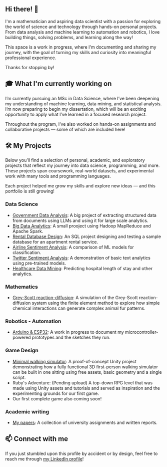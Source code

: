 ## Hi there! 👋

I'm a mathematician and aspiring data scientist with a passion for exploring the world of science and technology through hands-on personal projects. From data analysis and machine learning to automation and robotics, I love building things, solving problems, and learning along the way! 

This space is a work in progress, where I'm documenting and sharing my journey, with the goal of turning my skills and curiosity into meaningful professional experience. 

Thanks for stopping by!

## 🎓 What I'm currently working on

I’m currently pursuing an MSc in Data Science, where I’ve been deepening my understanding of machine learning, data mining, and statistical analysis. I’m now preparing to begin my dissertation, which will be an exciting opportunity to apply what I’ve learned in a focused research project.

Throughout the program, I’ve also worked on hands-on assignments and collaborative projects — some of which are included here!

## 🛠️ My Projects

Below you’ll find a selection of personal, academic, and exploratory projects that reflect my journey into data science, programming, and more. These projects span coursework, real-world datasets, and experimental work with many tools and programming languages.

Each project helped me grow my skills and explore new ideas — and this portfolio is still growing!

### Data Science 

- [Government Data Analysis](https://github.com/n-laoutaris/diavgeia-KNIME): A big project of extracting structured data from documents using LLMs and using it for large scale analytics.
- [Big Data Analytics](https://github.com/n-laoutaris/big-data-analytics-mapreduce-spark): A small prooject using Hadoop MapReduce and Apache Spark.
- [Rental Database Design](https://github.com/n-laoutaris/rental-database-SQL): An SQL project designing and testing a sample database for an apartment rental service.
- [Airline Sentiment Analysis](https://github.com/n-laoutaris/airline-sentiment-analysis-ml): A comparison of ML models for classification.
- [Twitter Sentiment Analysis](https://github.com/n-laoutaris/sentiment-analysis-comparison-kaggle): A demonstration of basic text analytics using pre-trained models.
- [Healthcare Data Mining](https://github.com/n-laoutaris/data-mining-hospital-length-of-stay): Predicting hospital length of stay and other analytics.

### Mathematics

- [Grey-Scott reaction-diffusion](https://github.com/n-laoutaris/grey-scott-reaction-diffusion): A simulation of the Grey-Scott reaction-diffusion system using the finite element method to explore how simple chemical interactions can generate complex animal fur patterns.

### Robotics - Automation

- [Arduino & ESP32](https://github.com/n-laoutaris/robotics-automation-IoT): A work in progress to document my microcontroller-powered prototypes and the sketches they run.

### Game Design

- [Minimal walking simulator](https://github.com/n-laoutaris/theseus-labyrinth): A proof-of-concept Unity project demonstrating how a fully functional 3D first-person walking simulator can be built in one sitting using free assets, basic geometry and a single script.
- Ruby's Adventure: (Pending upload) A top-down RPG level that was made using Unity assets and tutorials and served as inspiration and the experimenting grounds for our first game.
- Our first complete game also coming soon!

### Academic writing

- [My papers](https://github.com/n-laoutaris/academic-writing-portfolio): A collection of university assignments and written reports.

## 📫 Connect with me

If you just stumbled upon this profile by accident or by design, feel free to reach me through [my LinkedIn profile](https://www.linkedin.com/in/nikolas-laoutaris-7b6221278/)!

<!--
**n-laoutaris/n-laoutaris** is a ✨ _special_ ✨ repository because its `README.md` (this file) appears on your GitHub profile.

Here are some ideas to get you started:

- 🔭 I’m currently working on ...
- 🌱 I’m currently learning ...
- 👯 I’m looking to collaborate on ...
- 🤔 I’m looking for help with ...
- 💬 Ask me about ...
- 📫 How to reach me: ...
- 😄 Pronouns: ...
- ⚡ Fun fact: ...
-->
